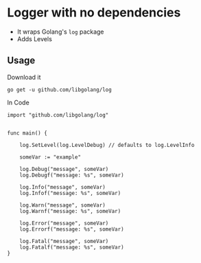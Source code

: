 # Logger with no dependencies

- It wraps Golang's `log` package
- Adds Levels


## Usage

Download it

```
go get -u github.com/libgolang/log

```


In Code

```
import "github.com/libgolang/log"


func main() {

	log.SetLevel(log.LevelDebug) // defaults to log.LevelInfo

	someVar := "example"

	log.Debug("message", someVar)
	log.Debugf("message: %s", someVar)

	log.Info("message", someVar)
	log.Infof("message: %s", someVar)

	log.Warn("message", someVar)
	log.Warnf("message: %s", someVar)

	log.Error("message", someVar)
	log.Errorf("message: %s", someVar)

	log.Fatal("message", someVar)
	log.Fatalf("message: %s", someVar)
}

```

